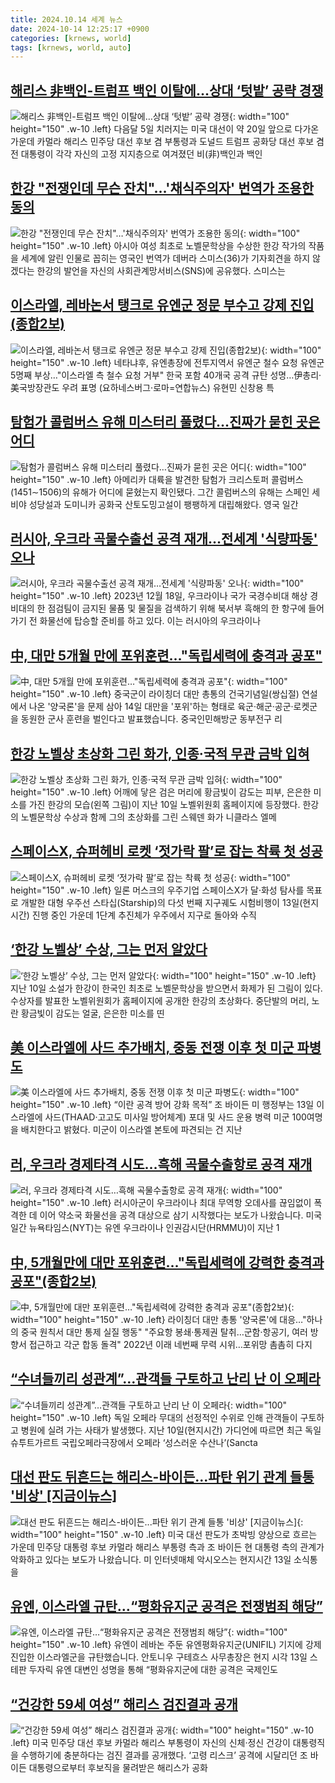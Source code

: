 ```yaml
---
title: 2024.10.14 세계 뉴스
date: 2024-10-14 12:25:17 +0900
categories: [krnews, world]
tags: [krnews, world, auto]
---
```

## [해리스 非백인-트럼프 백인 이탈에…상대 ‘텃밭’ 공략 경쟁](https://n.news.naver.com/mnews/article/020/0003591926)

![해리스 非백인-트럼프 백인 이탈에…상대 ‘텃밭’ 공략 경쟁](https://mimgnews.pstatic.net/image/origin/020/2024/10/13/3591926.jpg?type=nf220_150){: width="100" height="150" .w-10 .left}
다음달 5일 치러지는 미국 대선이 약 20일 앞으로 다가온 가운데 카멀라 해리스 민주당 대선 후보 겸 부통령과 도널드 트럼프 공화당 대선 후보 겸 전 대통령이 각각 자신의 고정 지지층으로 여겨졌던 비(非)백인과 백인

## [한강 "전쟁인데 무슨 잔치"…'채식주의자' 번역가 조용한 동의](https://n.news.naver.com/mnews/article/015/0005043499)

![한강 "전쟁인데 무슨 잔치"…'채식주의자' 번역가 조용한 동의](https://mimgnews.pstatic.net/image/origin/015/2024/10/14/5043499.jpg?type=nf220_150){: width="100" height="150" .w-10 .left}
아시아 여성 최초로 노벨문학상을 수상한 한강 작가의 작품을 세계에 알린 인물로 꼽히는 영국인 번역가 데버라 스미스(36)가 기자회견을 하지 않겠다는 한강의 발언을 자신의 사회관계망서비스(SNS)에 공유했다. 스미스는

## [이스라엘, 레바논서 탱크로 유엔군 정문 부수고 강제 진입(종합2보)](https://n.news.naver.com/mnews/article/001/0014980559)

![이스라엘, 레바논서 탱크로 유엔군 정문 부수고 강제 진입(종합2보)](https://mimgnews.pstatic.net/image/origin/001/2024/10/14/14980559.jpg?type=nf220_150){: width="100" height="150" .w-10 .left}
네타냐후, 유엔총장에 전투지역서 유엔군 철수 요청 유엔군 5명째 부상…"이스라엘 측 철수 요청 거부" 한국 포함 40개국 공격 규탄 성명…伊총리·美국방장관도 우려 표명 (요하네스버그·로마=연합뉴스) 유현민 신창용 특

## [탐험가 콜럼버스 유해 미스터리 풀렸다…진짜가 묻힌 곳은 어디](https://n.news.naver.com/mnews/article/021/0002664835)

![탐험가 콜럼버스 유해 미스터리 풀렸다…진짜가 묻힌 곳은 어디](https://mimgnews.pstatic.net/image/origin/021/2024/10/13/2664835.jpg?type=nf220_150){: width="100" height="150" .w-10 .left}
아메리카 대륙을 발견한 탐험가 크리스토퍼 콜럼버스(1451∼1506)의 유해가 어디에 묻혔는지 확인됐다. 그간 콜럼버스의 유해는 스페인 세비야 성당설과 도미니카 공화국 산토도밍고설이 팽팽하게 대립해왔다. 영국 일간

## [러시아, 우크라 곡물수출선 공격 재개…전세계 '식량파동' 오나](https://n.news.naver.com/mnews/article/018/0005857977)

![러시아, 우크라 곡물수출선 공격 재개…전세계 '식량파동' 오나](https://mimgnews.pstatic.net/image/origin/018/2024/10/14/5857977.jpg?type=nf220_150){: width="100" height="150" .w-10 .left}
2023년 12월 18일, 우크라이나 국가 국경수비대 해상 경비대의 한 점검팀이 금지된 물품 및 물질을 검색하기 위해 북서부 흑해의 한 항구에 들어가기 전 화물선에 탑승할 준비를 하고 있다. 이는 러시아의 우크라이나

## [中, 대만 5개월 만에 포위훈련…"독립세력에 충격과 공포"](https://n.news.naver.com/mnews/article/374/0000405652)

![中, 대만 5개월 만에 포위훈련…"독립세력에 충격과 공포"](https://mimgnews.pstatic.net/image/origin/374/2024/10/14/405652.jpg?type=nf220_150){: width="100" height="150" .w-10 .left}
중국군이 라이칭더 대만 총통의 건국기념일(쌍십절) 연설에서 나온 '양국론'을 문제 삼아 14일 대만을 '포위'하는 형태로 육군·해군·공군·로켓군을 동원한 군사 훈련을 벌인다고 발표했습니다. 중국인민해방군 동부전구 리

## [한강 노벨상 초상화 그린 화가, 인종·국적 무관 금박 입혀](https://n.news.naver.com/mnews/article/005/0001730983)

![한강 노벨상 초상화 그린 화가, 인종·국적 무관 금박 입혀](https://mimgnews.pstatic.net/image/origin/005/2024/10/14/1730983.jpg?type=nf220_150){: width="100" height="150" .w-10 .left}
어깨에 닿은 검은 머리에 황금빛이 감도는 피부, 은은한 미소를 가진 한강의 모습(왼쪽 그림)이 지난 10일 노벨위원회 홈페이지에 등장했다. 한강의 노벨문학상 수상과 함께 그의 초상화를 그린 스웨덴 화가 니클라스 엘메

## [스페이스X, 슈퍼헤비 로켓 ‘젓가락 팔’로 잡는 착륙 첫 성공](https://n.news.naver.com/mnews/article/020/0003591945)

![스페이스X, 슈퍼헤비 로켓 ‘젓가락 팔’로 잡는 착륙 첫 성공](https://mimgnews.pstatic.net/image/origin/020/2024/10/13/3591945.jpg?type=nf220_150){: width="100" height="150" .w-10 .left}
일론 머스크의 우주기업 스페이스X가 달·화성 탐사를 목표로 개발한 대형 우주선 스타십(Starship)의 다섯 번째 지구궤도 시험비행이 13일(현지시간) 진행 중인 가운데 1단계 추진체가 우주에서 지구로 돌아와 수직

## [‘한강 노벨상’ 수상, 그는 먼저 알았다](https://n.news.naver.com/mnews/article/025/0003393092)

![‘한강 노벨상’ 수상, 그는 먼저 알았다](https://mimgnews.pstatic.net/image/origin/025/2024/10/14/3393092.jpg?type=nf220_150){: width="100" height="150" .w-10 .left}
지난 10일 소설가 한강이 한국인 최초로 노벨문학상을 받으면서 화제가 된 그림이 있다. 수상자를 발표한 노벨위원회가 홈페이지에 공개한 한강의 초상화다. 중단발의 머리, 노란 황금빛이 감도는 얼굴, 은은한 미소를 띤

## [美 이스라엘에 사드 추가배치, 중동 전쟁 이후 첫 미군 파병도](https://n.news.naver.com/mnews/article/023/0003863885)

![美 이스라엘에 사드 추가배치, 중동 전쟁 이후 첫 미군 파병도](https://mimgnews.pstatic.net/image/origin/023/2024/10/14/3863885.jpg?type=nf220_150){: width="100" height="150" .w-10 .left}
“이란 공격 방어 강화 목적” 조 바이든 미 행정부는 13일 이스라엘에 사드(THAAD·고고도 미사일 방어체계) 포대 및 사드 운용 병력 미군 100여명을 배치한다고 밝혔다. 미군이 이스라엘 본토에 파견되는 건 지난

## [러, 우크라 경제타격 시도…흑해 곡물수출항로 공격 재개](https://n.news.naver.com/mnews/article/056/0011817754)

![러, 우크라 경제타격 시도…흑해 곡물수출항로 공격 재개](https://mimgnews.pstatic.net/image/origin/056/2024/10/14/11817754.jpg?type=nf220_150){: width="100" height="150" .w-10 .left}
러시아군이 우크라이나 최대 무역항 오데사를 끊임없이 폭격한 데 이어 약소국 화물선을 공격 대상으로 삼기 시작했다는 보도가 나왔습니다. 미국 일간 뉴욕타임스(NYT)는 유엔 우크라이나 인권감시단(HRMMU)이 지난 1

## [中, 5개월만에 대만 포위훈련…"독립세력에 강력한 충격과 공포"(종합2보)](https://n.news.naver.com/mnews/article/001/0014980989)

![中, 5개월만에 대만 포위훈련…"독립세력에 강력한 충격과 공포"(종합2보)](https://mimgnews.pstatic.net/image/origin/001/2024/10/14/14980989.jpg?type=nf220_150){: width="100" height="150" .w-10 .left}
라이칭더 대만 총통 '양국론'에 대응…"하나의 중국 원칙서 대만 통제 실질 행동" "주요항 봉쇄·통제권 탈취…군함·항공기, 여러 방향서 접근하고 각군 합동 돌격" 2022년 이래 네번째 무력 시위…포위망 촘촘히 다지

## [“수녀들끼리 성관계”…관객들 구토하고 난리 난 이 오페라](https://n.news.naver.com/mnews/article/021/0002664993)

![“수녀들끼리 성관계”…관객들 구토하고 난리 난 이 오페라](https://mimgnews.pstatic.net/image/origin/021/2024/10/14/2664993.jpg?type=nf220_150){: width="100" height="150" .w-10 .left}
독일 오페라 무대의 선정적인 수위로 인해 관객들이 구토하고 병원에 실려 가는 사태가 발생했다. 지난 10일(현지시간) 가디언에 따르면 최근 독일 슈투트가르트 국립오페라극장에서 오페라 ‘성스러운 수산나’(Sancta

## [대선 판도 뒤흔드는 해리스-바이든...파탄 위기 관계 들통 '비상' [지금이뉴스]](https://n.news.naver.com/mnews/article/052/0002098960)

![대선 판도 뒤흔드는 해리스-바이든...파탄 위기 관계 들통 '비상' [지금이뉴스]](https://mimgnews.pstatic.net/image/origin/052/2024/10/14/2098960.jpg?type=nf220_150){: width="100" height="150" .w-10 .left}
미국 대선 판도가 초박빙 양상으로 흐르는 가운데 민주당 대통령 후보 카멀라 해리스 부통령 측과 조 바이든 현 대통령 측의 관계가 악화하고 있다는 보도가 나왔습니다. 미 인터넷매체 악시오스는 현지시간 13일 소식통을

## [유엔, 이스라엘 규탄…“평화유지군 공격은 전쟁범죄 해당”](https://n.news.naver.com/mnews/article/056/0011817649)

![유엔, 이스라엘 규탄…“평화유지군 공격은 전쟁범죄 해당”](https://mimgnews.pstatic.net/image/origin/056/2024/10/14/11817649.jpg?type=nf220_150){: width="100" height="150" .w-10 .left}
유엔이 레바논 주둔 유엔평화유지군(UNIFIL) 기지에 강제 진입한 이스라엘군을 규탄했습니다. 안토니우 구테흐스 사무총장은 현지 시각 13일 스테판 두자릭 유엔 대변인 성명을 통해 “평화유지군에 대한 공격은 국제인도

## [“건강한 59세 여성” 해리스 검진결과 공개](https://n.news.naver.com/mnews/article/005/0001730920)

![“건강한 59세 여성” 해리스 검진결과 공개](https://mimgnews.pstatic.net/image/origin/005/2024/10/14/1730920.jpg?type=nf220_150){: width="100" height="150" .w-10 .left}
미국 민주당 대선 후보 카멀라 해리스 부통령이 자신의 신체·정신 건강이 대통령직을 수행하기에 충분하다는 검진 결과를 공개했다. ‘고령 리스크’ 공격에 시달리던 조 바이든 대통령으로부터 후보직을 물려받은 해리스가 공화

